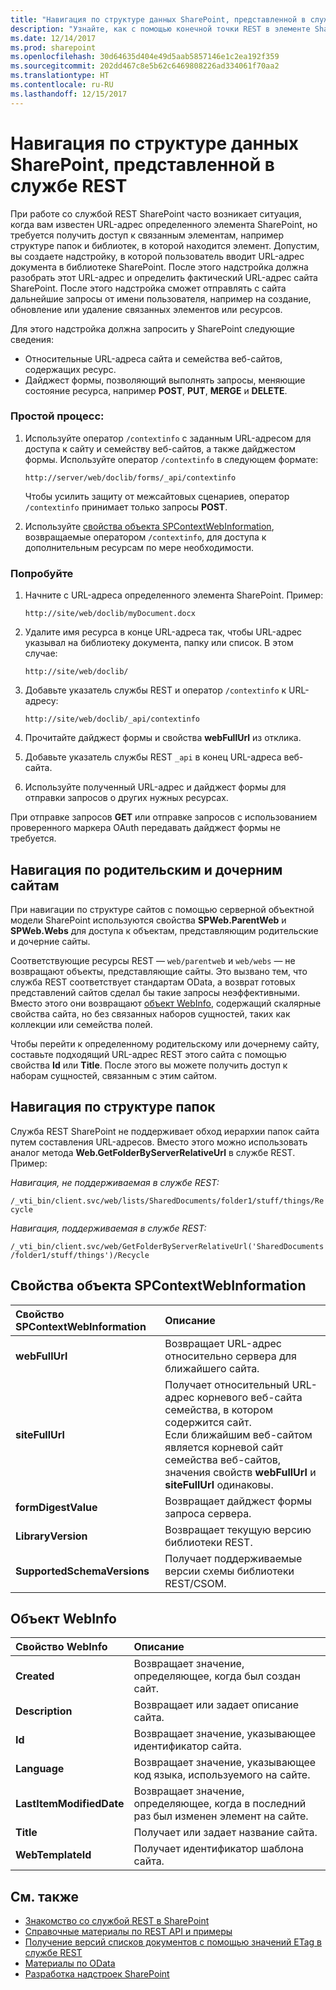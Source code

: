 ```yaml
---
title: "Навигация по структуре данных SharePoint, представленной в службе REST"
description: "Узнайте, как с помощью конечной точки REST в элементе SharePoint получить доступ к связанным элементам, например родительским сайтам или структуре библиотеки, в которой находится этот элемент."
ms.date: 12/14/2017
ms.prod: sharepoint
ms.openlocfilehash: 30d64635d404e49d5aab5857146e1c2ea192f359
ms.sourcegitcommit: 202dd467c8e5b62c6469808226ad334061f70aa2
ms.translationtype: HT
ms.contentlocale: ru-RU
ms.lasthandoff: 12/15/2017
---
```

# <a name="navigate-the-sharepoint-data-structure-represented-in-the-rest-service"></a>Навигация по структуре данных SharePoint, представленной в службе REST

При работе со службой REST SharePoint часто возникает ситуация, когда вам известен URL-адрес определенного элемента SharePoint, но требуется получить доступ к связанным элементам, например структуре папок и библиотек, в которой находится элемент. Допустим, вы создаете надстройку, в которой пользователь вводит URL-адрес документа в библиотеке SharePoint. После этого надстройка должна разобрать этот URL-адрес и определить фактический URL-адрес сайта SharePoint. После этого надстройка сможет отправлять с сайта дальнейшие запросы от имени пользователя, например на создание, обновление или удаление связанных элементов или ресурсов. 

Для этого надстройка должна запросить у SharePoint следующие сведения:

- Относительные URL-адреса сайта и семейства веб-сайтов, содержащих ресурс.
- Дайджест формы, позволяющий выполнять запросы, меняющие состояние ресурса, например **POST**, **PUT**, **MERGE** и **DELETE**.

### <a name="the-basic-process"></a>Простой процесс:

1. Используйте оператор `/contextinfo` с заданным URL-адресом для доступа к сайту и семейству веб-сайтов, а также дайджестом формы. Используйте оператор `/contextinfo` в следующем формате:
    
    `http://server/web/doclib/forms/_api/contextinfo`
    
    Чтобы усилить защиту от межсайтовых сценариев, оператор `/contextinfo` принимает только запросы **POST**.
    
2. Используйте [свойства объекта SPContextWebInformation](#bk_props), возвращаемые оператором `/contextinfo`, для доступа к дополнительным ресурсам по мере необходимости.
    
 
### <a name="try-it"></a>Попробуйте

1. Начните с URL-адреса определенного элемента SharePoint. Пример:
    
    `http://site/web/doclib/myDocument.docx`
    
2. Удалите имя ресурса в конце URL-адреса так, чтобы URL-адрес указывал на библиотеку документа, папку или список. В этом случае:
    
    `http://site/web/doclib/`
    
3. Добавьте указатель службы REST и оператор `/contextinfo` к URL-адресу:
    
    `http://site/web/doclib/_api/contextinfo`
    
4. Прочитайте дайджест формы и свойства **webFullUrl** из отклика.
 
5. Добавьте указатель службы REST `_api` в конец URL-адреса веб-сайта.

6. Используйте полученный URL-адрес и дайджест формы для отправки запросов о других нужных ресурсах.

При отправке запросов **GET** или отправке запросов с использованием проверенного маркера OAuth передавать дайджест формы не требуется.

<a name="bk_sites"> </a> 

## <a name="navigate-parent-and-child-sites"></a>Навигация по родительским и дочерним сайтам

При навигации по структуре сайтов с помощью серверной объектной модели SharePoint используются свойства **SPWeb.ParentWeb** и **SPWeb.Webs** для доступа к объектам, представляющим родительские и дочерние сайты.

Соответствующие ресурсы REST — `web/parentweb` и `web/webs` — не возвращают объекты, представляющие сайты. Это вызвано тем, что служба REST соответствует стандартам OData, а возврат готовых представлений сайтов сделал бы такие запросы неэффективными. Вместо этого они возвращают [объект WebInfo](#bk_webinfo), содержащий скалярные свойства сайта, но без связанных наборов сущностей, таких как коллекции или семейства полей.

Чтобы перейти к определенному родительскому или дочернему сайту, составьте подходящий URL-адрес REST этого сайта с помощью свойства **Id** или **Title**. После этого вы можете получить доступ к наборам сущностей, связанным с этим сайтом.

<a name="bk_folders"> </a> 

## <a name="navigate-folder-structure"></a>Навигация по структуре папок

Служба REST SharePoint не поддерживает обход иерархии папок сайта путем составления URL-адресов. Вместо этого можно использовать аналог метода **Web.GetFolderByServerRelativeUrl** в службе REST. Пример:

*Навигация, не поддерживаемая в службе REST:* 

`/_vti_bin/client.svc/web/lists/SharedDocuments/folder1/stuff/things/Recycle`
 
*Навигация, поддерживаемая в службе REST:* 
 
`/_vti_bin/client.svc/web/GetFolderByServerRelativeUrl('SharedDocuments/folder1/stuff/things')/Recycle`
 

<a name="bk_props"> </a>

## <a name="spcontextwebinformation-object-properties"></a>Свойства объекта SPContextWebInformation

|**Свойство SPContextWebInformation**|**Описание**|
|:-----|:-----|
|**webFullUrl**|Возвращает URL-адрес относительно сервера для ближайшего сайта.|
|**siteFullUrl**|Получает относительный URL-адрес корневого веб-сайта семейства, в котором содержится сайт.<br/>Если ближайшим веб-сайтом является корневой сайт семейства веб-сайтов, значения свойств **webFullUrl** и **siteFullUrl** одинаковы.|
|**formDigestValue**|Возвращает дайджест формы запроса сервера.|
|**LibraryVersion**|Возвращает текущую версию библиотеки REST.|
|**SupportedSchemaVersions**|Получает поддерживаемые версии схемы библиотеки REST/CSOM.|

<a name="bk_webinfo"> </a>

## <a name="webinfo-object"></a>Объект WebInfo

|**Свойство WebInfo**|**Описание**|
|:-----|:-----|
|**Created**|Возвращает значение, определяющее, когда был создан сайт.|
|**Description**|Возвращает или задает описание сайта.|
|**Id**|Возвращает значение, указывающее идентификатор сайта.|
|**Language**|Возвращает значение, указывающее код языка, используемого на сайте.|
|**LastItemModifiedDate**|Возвращает значение, определяющее, когда в последний раз был изменен элемент на сайте.|
|**Title**|Получает или задает название сайта.|
|**WebTemplateId**|Получает идентификатор шаблона сайта.|

## <a name="see-also"></a>См. также
<a name="bk_addresources"> </a>

- [Знакомство со службой REST в SharePoint](get-to-know-the-sharepoint-rest-service.md)
- [Справочные материалы по REST API и примеры](https://msdn.microsoft.com/library)
- [Получение версий списков документов с помощью значений ETag в службе REST](working-with-lists-and-list-items-with-rest.md#using-etag-values-to-determine-document-and-list-item-versioning)
- [Материалы по OData](get-to-know-the-sharepoint-rest-service.md#odata-resources)
- [Разработка надстроек SharePoint](develop-sharepoint-add-ins.md)
    
 

 

 

